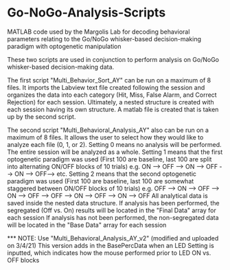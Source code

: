 # Go-NoGo-Analysis-Scripts
MATLAB code used by the Margolis Lab for decoding behavioral parameters relating to the Go/NoGo whisker-based decision-making paradigm with optogenetic manipulation

These two scripts are used in conjunction to perform analysis on Go/NoGo whisker-based decision-making data.

The first script "Multi_Behavior_Sort_AY" can be run on a maximum of 8 files.
It imports the Labview text file created following the session and organizes the data into each category (Hit, Miss, False Alarm, and Correct Rejection) for each session.
Ultimately, a nested structure is created with each session having its own structure. A matlab file is created that is taken up by the second script.

The second script "Multi_Behavioral_Analysis_AY" also can be run on a maximum of 8 files.
It allows the user to select how they would like to analyze each file (0, 1, or 2).
  Setting 0 means no analysis will be performed. The entire session will be analyzed as a whole.
  Setting 1 means that the first optogenetic paradigm was used (First 100 are baseline, last 100 are split into alternating ON/OFF blocks of 10 trials)
    e.g. ON --> OFF --> ON --> OFF --> ON --> OFF--> etc.
  Setting 2 means that the second optogenetic paradigm was used (First 100 are baseline, last 100 are somewhat staggered between ON/OFF blocks of 10 trials)
    e.g. OFF --> ON --> OFF --> ON --> OFF --> OFF --> ON --> OFF --> ON --> OFF
 All analytical data is saved inside the nested data structure.
  If analysis has been performed, the segregated (Off vs. On) results will be located in the "Final Data" array for each session
  If analysis has not been performed, the non-segregated data will be located in the "Base Data" array for each session
  
  *** NOTE: Use "Multi_Behavioral_Analysis_AY_v2" (modified and uploaded on 3/4/21)
  This version adds in the BasePercData when an LED Setting is inputted, which indicates how the mouse performed prior to LED ON vs. OFF blocks
